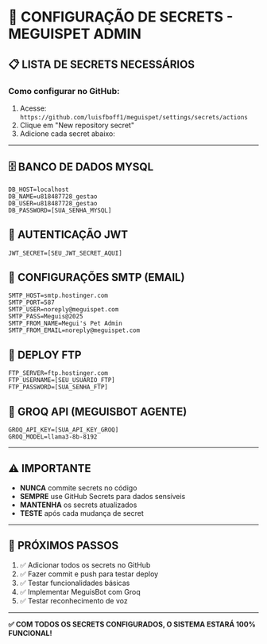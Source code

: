 # 🔐 **CONFIGURAÇÃO DE SECRETS - MEGUISPET ADMIN**

## 📋 **LISTA DE SECRETS NECESSÁRIOS**

### **Como configurar no GitHub:**
1. Acesse: `https://github.com/luisfboff1/meguispet/settings/secrets/actions`
2. Clique em "New repository secret"
3. Adicione cada secret abaixo:

---

## 🗄️ **BANCO DE DADOS MYSQL**
```
DB_HOST=localhost
DB_NAME=u818487728_gestao
DB_USER=u818487728_gestao
DB_PASSWORD=[SUA_SENHA_MYSQL]
```

## 🔑 **AUTENTICAÇÃO JWT**
```
JWT_SECRET=[SEU_JWT_SECRET_AQUI]
```

## 📧 **CONFIGURAÇÕES SMTP (EMAIL)**
```
SMTP_HOST=smtp.hostinger.com
SMTP_PORT=587
SMTP_USER=noreply@meguispet.com
SMTP_PASS=Meguis@2025
SMTP_FROM_NAME=Megui's Pet Admin
SMTP_FROM_EMAIL=noreply@meguispet.com
```

## 🚀 **DEPLOY FTP**
```
FTP_SERVER=ftp.hostinger.com
FTP_USERNAME=[SEU_USUARIO_FTP]
FTP_PASSWORD=[SUA_SENHA_FTP]
```

## 🤖 **GROQ API (MEGUISBOT AGENTE)**
```
GROQ_API_KEY=[SUA_API_KEY_GROQ]
GROQ_MODEL=llama3-8b-8192
```

---

## ⚠️ **IMPORTANTE**

- **NUNCA** commite secrets no código
- **SEMPRE** use GitHub Secrets para dados sensíveis
- **MANTENHA** os secrets atualizados
- **TESTE** após cada mudança de secret

---

## 🎯 **PRÓXIMOS PASSOS**

1. ✅ Adicionar todos os secrets no GitHub
2. ✅ Fazer commit e push para testar deploy
3. ✅ Testar funcionalidades básicas
4. ✅ Implementar MeguisBot com Groq
5. ✅ Testar reconhecimento de voz

---

**✅ COM TODOS OS SECRETS CONFIGURADOS, O SISTEMA ESTARÁ 100% FUNCIONAL!**
